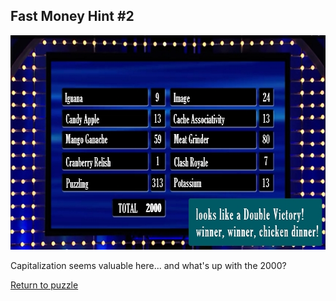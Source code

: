 ## Fast Money Hint \#2

<img src="/images/FastMoney/FastMoney.jpg" alt="Fast Money" style="width:640px;height:343px;">

Capitalization seems valuable here... and what's up with the 2000?

[Return to puzzle](../FastMoney.md)
